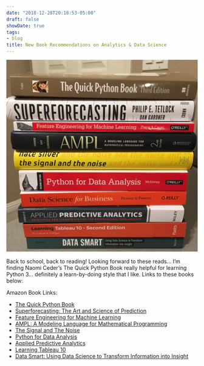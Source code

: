```yaml
---
date: "2018-12-28T20:18:53-05:00"
draft: false
showDate: true
tags:
- blog
title: New Book Recommendations on Analytics & Data Science
---
```


![](https://raw.githubusercontent.com/JavOrraca/Home/gh-pages/assets/img/Books.jpg)

Back to school, back to reading! Looking forward to these reads... I’m finding Naomi Ceder’s The Quick Python Book really helpful for learning Python 3... definitely a learn-by-doing style that I like. Links to these books below:

Amazon Book Links:
* [The Quick Python Book](https://www.amazon.com/Quick-Python-Book-Naomi-Ceder/dp/1617294039/ref=sr_1_1?crid=1XA1WUL4XS24A&keywords=the+quick+python+book&qid=1553225927&s=gateway&sprefix=the+quick+puthon%2Caps%2C323&sr=8-1)
* [Superforecasting: The Art and Science of Prediction](https://www.amazon.com/Superforecasting-Science-Prediction-Philip-Tetlock/dp/0804136718/ref=sr_1_1?crid=31R74WFTPQCKS&keywords=superforecasting+the+art+and+science+of+prediction&qid=1553226106&s=gateway&sprefix=superforecasting%2Caps%2C245&sr=8-1)
* [Feature Engineering for Machine Learning](https://www.amazon.com/Feature-Engineering-Machine-Learning-Principles/dp/1491953241/ref=sr_1_2?crid=2QF2MATSD4U5Z&keywords=feature+engineering+for+machine+learning&qid=1553226159&s=gateway&sprefix=feature+engine%2Caps%2C240&sr=8-2)
* [AMPL: A Modeling Language for Mathematical Programming](https://www.amazon.com/AMPL-Modeling-Language-Mathematical-Programming/dp/0534388094/ref=sr_1_2?keywords=ampl&qid=1553226189&s=gateway&sr=8-2)
* [The Signal and The Noise](https://www.amazon.com/Signal-Noise-Many-Predictions-Fail-but/dp/0143125087/ref=sr_1_1?crid=YURFZ2KZX7CD&keywords=the+signal+and+the+noise+nate+silver&qid=1553226210&s=gateway&sprefix=the+signal+and+%2Caps%2C446&sr=8-1)
* [Python for Data Analysis](https://www.amazon.com/Python-Data-Analysis-Wrangling-IPython/dp/1491957662/ref=sr_1_3?keywords=python+for+data+analysis&qid=1553226237&s=gateway&sr=8-3)
* [Applied Predictive Analytics](https://www.amazon.com/Applied-Predictive-Analytics-Dean-Abbott/dp/1118727967/ref=sr_1_1?crid=NMRPT6BR2NLS&keywords=applied+predictive+analytics&qid=1553226294&s=gateway&sprefix=applied+predict%2Caps%2C227&sr=8-1)
* [Learning Tableau 10](https://www.amazon.com/Learning-Tableau-10-Intelligence-visualization/dp/178646635X/ref=sr_1_3?crid=1WAYW623ZLKD7&keywords=learning+tableau+10&qid=1553226313&s=gateway&sprefix=learning+tablea%2Caps%2C214&sr=8-3)
* [Data Smart: Using Data Science to Transform Information into Insight](https://www.amazon.com/Data-Smart-Science-Transform-Information/dp/111866146X/ref=sr_1_1?keywords=data+smart&qid=1553226341&s=gateway&sr=8-1)